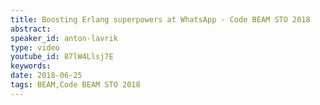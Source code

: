 ```yaml
---
title: Boosting Erlang superpowers at WhatsApp - Code BEAM STO 2018
abstract: 
speaker_id: anton-lavrik
type: video
youtube_id: 87lW4Llsj7E
keywords: 
date: 2018-06-25
tags: BEAM,Code BEAM STO 2018
---
```



